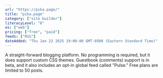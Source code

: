 ```yaml
---
url: "https://pika.page/"
title: "pika.page"
category: ["site builder"]
literacyLevel: "0"
os: ["web"]
pricing: ["free", "paid"]
feeds: ["RSS"]
dateAdded: "Thu Jan 23 2025 19:00:00 GMT-0500 (Eastern Standard Time)"
---
```


A straight-forward blogging platform. No programming is required, but it does support custom CSS themes. Guestbook (comments) support is in beta, and it also includes an opt-in global feed called "Pulse." Free plans are limited to 50 posts.